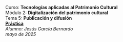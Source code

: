 Curso: **Tecnologías aplicadas al Patrimonio Cultural**  
Módulo 2: **Digitalización del patrimonio cultural**  
Tema 5: **Publicación y difusión**  
<ins>**Práctica** </ins>  
_Alumno: Jesús García Bernardo_  
_mayo de 2025_
